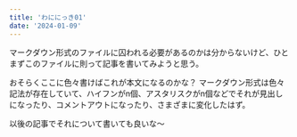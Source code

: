 ```yaml
---
title: 'わににっき01'
date: '2024-01-09'
---
```


マークダウン形式のファイルに囚われる必要があるのかは分からないけど、ひとまずこのファイルに則って記事を書いてみようと思う。

おそらくここに色々書けばこれが本文になるのかな？
マークダウン形式は色々記法が存在していて、ハイフンがn個、アスタリスクがn個などでそれが見出しになったり、コメントアウトになったり、さまざまに変化したはず。

以後の記事でそれについて書いても良いな〜